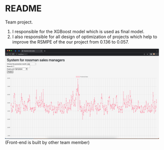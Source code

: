 # README

Team project.

1. I responsible for the XGBoost model which is used as final model.
2. I also responsible for all design of optimization of projects which help to improve the RSMPE of the our project from 0.136 to 0.057.

![](front-end.png)
(Front-end is built by other team member)